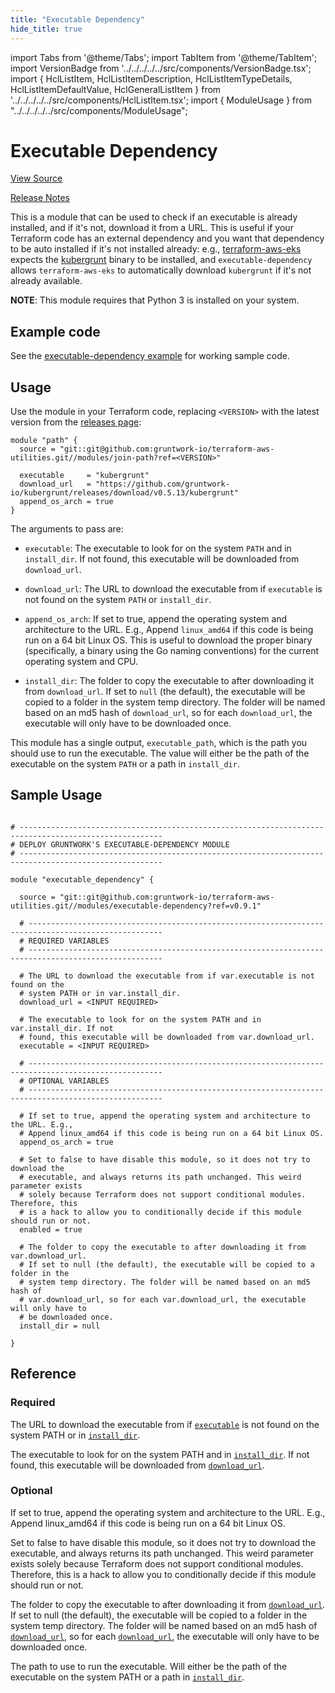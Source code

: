 ```yaml
---
title: "Executable Dependency"
hide_title: true
---
```


import Tabs from '@theme/Tabs';
import TabItem from '@theme/TabItem';
import VersionBadge from '../../../../../src/components/VersionBadge.tsx';
import { HclListItem, HclListItemDescription, HclListItemTypeDetails, HclListItemDefaultValue, HclGeneralListItem } from '../../../../../src/components/HclListItem.tsx';
import { ModuleUsage } from "../../../../../src/components/ModuleUsage";

<VersionBadge repoTitle="Terraform Utility Modules" version="0.9.1" lastModifiedVersion="0.8.0"/>

# Executable Dependency

<a href="https://github.com/gruntwork-io/terraform-aws-utilities/tree/main/modules/executable-dependency" className="link-button" title="View the source code for this module in GitHub.">View Source</a>

<a href="https://github.com/gruntwork-io/terraform-aws-utilities/releases/tag/v0.8.0" className="link-button" title="Release notes for only versions which impacted this module.">Release Notes</a>

This is a module that can be used to check if an executable is already installed, and if it's not, download it from a
URL. This is useful if your Terraform code has an external dependency and you want that dependency to be auto installed
if it's not installed already: e.g., [terraform-aws-eks](https://github.com/gruntwork-io/terraform-aws-eks) expects the
[kubergrunt](https://github.com/gruntwork-io/kubergrunt) binary to be installed, and `executable-dependency` allows
`terraform-aws-eks` to automatically download `kubergrunt` if it's not already available.

**NOTE**: This module requires that Python 3 is installed on your system.

## Example code

See the [executable-dependency example](https://github.com/gruntwork-io/terraform-aws-utilities/tree/main/examples/executable-dependency) for working sample code.

## Usage

Use the module in your Terraform code, replacing `<VERSION>` with the latest version from the [releases
page](https://github.com/gruntwork-io/terraform-aws-utilities/releases):

```hcl
module "path" {
  source = "git::git@github.com:gruntwork-io/terraform-aws-utilities.git//modules/join-path?ref=<VERSION>"
  
  executable     = "kubergrunt"
  download_url   = "https://github.com/gruntwork-io/kubergrunt/releases/download/v0.5.13/kubergrunt"
  append_os_arch = true
}
```

The arguments to pass are:

*   `executable`: The executable to look for on the system `PATH` and in `install_dir`. If not found, this executable
    will be downloaded from `download_url`.

*   `download_url`: The URL to download the executable from if `executable` is not found on the system `PATH` or
    `install_dir`.

*   `append_os_arch`: If set to true, append the operating system and architecture to the URL. E.g., Append `linux_amd64`
    if this code is being run on a 64 bit Linux OS. This is useful to download the proper binary (specifically, a binary
    using the Go naming conventions) for the current operating system and CPU.

*   `install_dir`: The folder to copy the executable to after downloading it from `download_url`. If set to `null` (the
    default), the executable will be copied to a folder in the system temp directory. The folder will be named based on
    an md5 hash of `download_url`, so for each `download_url`, the executable will only have to be downloaded once.

This module has a single output, `executable_path`, which is the path you should use to run the executable. The value
will either be the path of the executable on the system `PATH` or a path in `install_dir`.

## Sample Usage

<ModuleUsage>

```hcl title="main.tf"

# ------------------------------------------------------------------------------------------------------
# DEPLOY GRUNTWORK'S EXECUTABLE-DEPENDENCY MODULE
# ------------------------------------------------------------------------------------------------------

module "executable_dependency" {

  source = "git::git@github.com:gruntwork-io/terraform-aws-utilities.git//modules/executable-dependency?ref=v0.9.1"

  # ----------------------------------------------------------------------------------------------------
  # REQUIRED VARIABLES
  # ----------------------------------------------------------------------------------------------------

  # The URL to download the executable from if var.executable is not found on the
  # system PATH or in var.install_dir.
  download_url = <INPUT REQUIRED>

  # The executable to look for on the system PATH and in var.install_dir. If not
  # found, this executable will be downloaded from var.download_url.
  executable = <INPUT REQUIRED>

  # ----------------------------------------------------------------------------------------------------
  # OPTIONAL VARIABLES
  # ----------------------------------------------------------------------------------------------------

  # If set to true, append the operating system and architecture to the URL. E.g.,
  # Append linux_amd64 if this code is being run on a 64 bit Linux OS.
  append_os_arch = true

  # Set to false to have disable this module, so it does not try to download the
  # executable, and always returns its path unchanged. This weird parameter exists
  # solely because Terraform does not support conditional modules. Therefore, this
  # is a hack to allow you to conditionally decide if this module should run or not.
  enabled = true

  # The folder to copy the executable to after downloading it from var.download_url.
  # If set to null (the default), the executable will be copied to a folder in the
  # system temp directory. The folder will be named based on an md5 hash of
  # var.download_url, so for each var.download_url, the executable will only have to
  # be downloaded once.
  install_dir = null

}

```

</ModuleUsage>




## Reference

<Tabs>
<TabItem value="inputs" label="Inputs" default>

### Required

<HclListItem name="download_url" requirement="required" type="string">
<HclListItemDescription>

The URL to download the executable from if <a href="#executable"><code>executable</code></a> is not found on the system PATH or in <a href="#install_dir"><code>install_dir</code></a>.

</HclListItemDescription>
</HclListItem>

<HclListItem name="executable" requirement="required" type="string">
<HclListItemDescription>

The executable to look for on the system PATH and in <a href="#install_dir"><code>install_dir</code></a>. If not found, this executable will be downloaded from <a href="#download_url"><code>download_url</code></a>.

</HclListItemDescription>
</HclListItem>

### Optional

<HclListItem name="append_os_arch" requirement="optional" type="bool">
<HclListItemDescription>

If set to true, append the operating system and architecture to the URL. E.g., Append linux_amd64 if this code is being run on a 64 bit Linux OS.

</HclListItemDescription>
<HclListItemDefaultValue defaultValue="true"/>
</HclListItem>

<HclListItem name="enabled" requirement="optional" type="bool">
<HclListItemDescription>

Set to false to have disable this module, so it does not try to download the executable, and always returns its path unchanged. This weird parameter exists solely because Terraform does not support conditional modules. Therefore, this is a hack to allow you to conditionally decide if this module should run or not.

</HclListItemDescription>
<HclListItemDefaultValue defaultValue="true"/>
</HclListItem>

<HclListItem name="install_dir" requirement="optional" type="string">
<HclListItemDescription>

The folder to copy the executable to after downloading it from <a href="#download_url"><code>download_url</code></a>. If set to null (the default), the executable will be copied to a folder in the system temp directory. The folder will be named based on an md5 hash of <a href="#download_url"><code>download_url</code></a>, so for each <a href="#download_url"><code>download_url</code></a>, the executable will only have to be downloaded once.

</HclListItemDescription>
<HclListItemDefaultValue defaultValue="null"/>
</HclListItem>

</TabItem>
<TabItem value="outputs" label="Outputs">

<HclListItem name="executable_path">
<HclListItemDescription>

The path to use to run the executable. Will either be the path of the executable on the system PATH or a path in <a href="#install_dir"><code>install_dir</code></a>.

</HclListItemDescription>
</HclListItem>

</TabItem>
</Tabs>


<!-- ##DOCS-SOURCER-START
{
  "originalSources": [
    "https://github.com/gruntwork-io/terraform-aws-utilities/tree/main/modules/executable-dependency/readme.md",
    "https://github.com/gruntwork-io/terraform-aws-utilities/tree/main/modules/executable-dependency/variables.tf",
    "https://github.com/gruntwork-io/terraform-aws-utilities/tree/main/modules/executable-dependency/outputs.tf"
  ],
  "sourcePlugin": "module-catalog-api",
  "hash": "b525b9c565ec37f4fb12f992d067badc"
}
##DOCS-SOURCER-END -->
